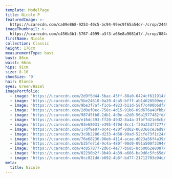 ```yaml
---
template: ModelPage
title: Nicole P
featuredImage: >-
  https://ucarecdn.com/ca09e868-9253-40c5-bc94-99ec9f65a54d/-/crop/2449x953/0,76/-/preview/
imageThumbnail: >-
  https://ucarecdn.com/c456b3b1-5767-4099-a3f3-a66e8a9081d7/-/crop/884x1150/401,0/-/preview/
firstName: Nicole
collection: Classic
height: 176cm
measurementType: bust
bust: 86cm
waist: 66cm
hips: 91cm
size: 8-10
shoeSize: '9'
hair: Blonde
eyes: Green/Hazel
imagePortfolio:
  - image: 'https://ucarecdn.com/2d9f5d44-5bac-45ff-88a0-6424cf611914/'
  - image: 'https://ucarecdn.com/5be24610-0a20-4ca5-bfff-ab14620509ee/'
  - image: 'https://ucarecdn.com/9be3f7af-f1c6-4923-b11d-58f7c400b6df/'
  - image: 'https://ucarecdn.com/2d0ef0ec-758c-4d15-91b6-09d676a48fbb/'
  - image: 'https://ucarecdn.com/98745fb8-2db1-4d0e-a2d0-56a1577482fd/'
  - image: 'https://ucarecdn.com/e16dc393-ff20-49d2-8a4a-3fbf7d21e8cb/'
  - image: 'https://ucarecdn.com/03e68031-e395-470d-8cc1-f30a22df7277/'
  - image: 'https://ucarecdn.com/17df9e07-0c4c-420f-8d02-068366ce3ed9/'
  - image: 'https://ucarecdn.com/3c9b2280-d233-4d68-90ad-52cfe73f1c24/'
  - image: 'https://ucarecdn.com/76e68236-06eb-4114-acae-d023a56f4a39/'
  - image: 'https://ucarecdn.com/b35fe71d-9c4a-480f-90d0-091a500f3394/'
  - image: 'https://ucarecdn.com/4c857877-2d6c-4e77-b685-8c60062e8087/'
  - image: 'https://ucarecdn.com/02290b2f-8b49-4a39-a666-ba9d6c5fc65d/'
  - image: 'https://ucarecdn.com/0cc021dd-b692-4b8f-bd77-21712703e94c/'
meta:
  title: Nicole
---
```


